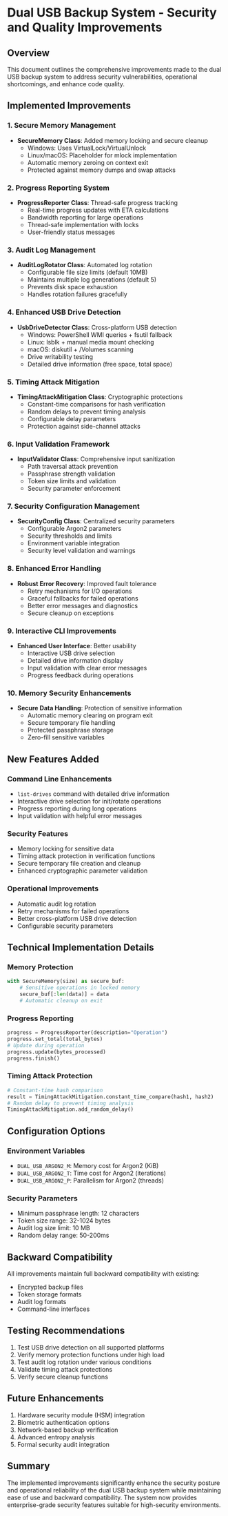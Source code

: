 # Dual USB Backup System - Security and Quality Improvements

## Overview
This document outlines the comprehensive improvements made to the dual USB backup system to address security vulnerabilities, operational shortcomings, and enhance code quality.

## Implemented Improvements

### 1. Secure Memory Management
- **SecureMemory Class**: Added memory locking and secure cleanup
  - Windows: Uses VirtualLock/VirtualUnlock
  - Linux/macOS: Placeholder for mlock implementation
  - Automatic memory zeroing on context exit
  - Protected against memory dumps and swap attacks

### 2. Progress Reporting System
- **ProgressReporter Class**: Thread-safe progress tracking
  - Real-time progress updates with ETA calculations
  - Bandwidth reporting for large operations
  - Thread-safe implementation with locks
  - User-friendly status messages

### 3. Audit Log Management
- **AuditLogRotator Class**: Automated log rotation
  - Configurable file size limits (default 10MB)
  - Maintains multiple log generations (default 5)
  - Prevents disk space exhaustion
  - Handles rotation failures gracefully

### 4. Enhanced USB Drive Detection
- **UsbDriveDetector Class**: Cross-platform USB detection
  - Windows: PowerShell WMI queries + fsutil fallback
  - Linux: lsblk + manual media mount checking
  - macOS: diskutil + /Volumes scanning
  - Drive writability testing
  - Detailed drive information (free space, total space)

### 5. Timing Attack Mitigation
- **TimingAttackMitigation Class**: Cryptographic protections
  - Constant-time comparisons for hash verification
  - Random delays to prevent timing analysis
  - Configurable delay parameters
  - Protection against side-channel attacks

### 6. Input Validation Framework
- **InputValidator Class**: Comprehensive input sanitization
  - Path traversal attack prevention
  - Passphrase strength validation
  - Token size limits and validation
  - Security parameter enforcement

### 7. Security Configuration Management
- **SecurityConfig Class**: Centralized security parameters
  - Configurable Argon2 parameters
  - Security thresholds and limits
  - Environment variable integration
  - Security level validation and warnings

### 8. Enhanced Error Handling
- **Robust Error Recovery**: Improved fault tolerance
  - Retry mechanisms for I/O operations
  - Graceful fallbacks for failed operations
  - Better error messages and diagnostics
  - Secure cleanup on exceptions

### 9. Interactive CLI Improvements
- **Enhanced User Interface**: Better usability
  - Interactive USB drive selection
  - Detailed drive information display
  - Input validation with clear error messages
  - Progress feedback during operations

### 10. Memory Security Enhancements
- **Secure Data Handling**: Protection of sensitive information
  - Automatic memory clearing on program exit
  - Secure temporary file handling
  - Protected passphrase storage
  - Zero-fill sensitive variables

## New Features Added

### Command Line Enhancements
- `list-drives` command with detailed drive information
- Interactive drive selection for init/rotate operations
- Progress reporting during long operations
- Input validation with helpful error messages

### Security Features
- Memory locking for sensitive data
- Timing attack protection in verification functions
- Secure temporary file creation and cleanup
- Enhanced cryptographic parameter validation

### Operational Improvements
- Automatic audit log rotation
- Retry mechanisms for failed operations
- Better cross-platform USB drive detection
- Configurable security parameters

## Technical Implementation Details

### Memory Protection
```python
with SecureMemory(size) as secure_buf:
    # Sensitive operations in locked memory
    secure_buf[:len(data)] = data
    # Automatic cleanup on exit
```

### Progress Reporting
```python
progress = ProgressReporter(description="Operation")
progress.set_total(total_bytes)
# Update during operation
progress.update(bytes_processed)
progress.finish()
```

### Timing Attack Protection
```python
# Constant-time hash comparison
result = TimingAttackMitigation.constant_time_compare(hash1, hash2)
# Random delay to prevent timing analysis
TimingAttackMitigation.add_random_delay()
```

## Configuration Options

### Environment Variables
- `DUAL_USB_ARGON2_M`: Memory cost for Argon2 (KiB)
- `DUAL_USB_ARGON2_T`: Time cost for Argon2 (iterations)
- `DUAL_USB_ARGON2_P`: Parallelism for Argon2 (threads)

### Security Parameters
- Minimum passphrase length: 12 characters
- Token size range: 32-1024 bytes
- Audit log size limit: 10 MB
- Random delay range: 50-200ms

## Backward Compatibility
All improvements maintain full backward compatibility with existing:
- Encrypted backup files
- Token storage formats
- Audit log formats
- Command-line interfaces

## Testing Recommendations
1. Test USB drive detection on all supported platforms
2. Verify memory protection functions under high load
3. Test audit log rotation under various conditions
4. Validate timing attack protections
5. Verify secure cleanup functions

## Future Enhancements
1. Hardware security module (HSM) integration
2. Biometric authentication options
3. Network-based backup verification
4. Advanced entropy analysis
5. Formal security audit integration

## Summary
The implemented improvements significantly enhance the security posture and operational reliability of the dual USB backup system while maintaining ease of use and backward compatibility. The system now provides enterprise-grade security features suitable for high-security environments.
